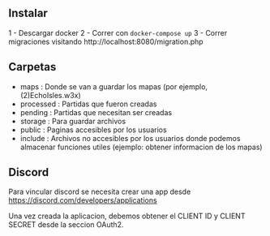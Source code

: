 ## Instalar

1 - Descargar docker
2 - Correr con `docker-compose up`
3 - Correr migraciones visitando http://localhost:8080/migration.php

## Carpetas

- maps      : Donde se van a guardar los mapas (por ejemplo, (2)EchoIsles.w3x)
- processed : Partidas que fueron creadas
- pending   : Partidas que necesitan ser creadas
- storage   : Para guardar archivos
- public    : Paginas accesibles por los usuarios
- include   : Archivos no accesibles por los usuarios donde podemos almacenar
              funciones utiles (ejemplo: obtener informacion de los mapas)

## Discord

Para vincular discord se necesita crear una app desde https://discord.com/developers/applications

Una vez creada la aplicacion, debemos obtener el CLIENT ID y CLIENT SECRET desde
la seccion OAuth2.
